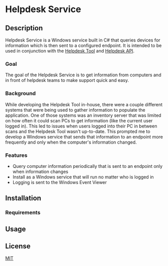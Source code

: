 # Helpdesk Service

## Description

Helpdesk Service is a Windows service built in C# that queries devices for information which is then sent to a configured endpoint. It is intended to be used in conjunction with the [Helpdesk Tool](https://github.com/hdlane/helpdesk-tool) and [Helpdesk API](https://github.com/hdlane/helpdesk-api).

### Goal

The goal of the Helpdesk Service is to get information from computers and in front of helpdesk teams to make support quick and easy.

### Background

While developing the Helpdesk Tool in-house, there were a couple different systems that were being used to gather information to populate the application. One of those systems was an inventory server that was limited on how often it could scan PCs to get information (like the current user logged in). This led to issues when users logged into their PC in between scans and the Helpdesk Tool wasn't up-to-date. This prompted me to develop a Windows service that sends that information to an endpoint more frequently and only when the computer's information changed.

### Features

* Query computer information periodically that is sent to an endpoint only when information changes
* Install as a Windows service that will run no matter who is logged in
* Logging is sent to the Windows Event Viewer

## Installation

### Requirements

## Usage

## License

[MIT](https://choosealicense.com/licenses/mit/)
